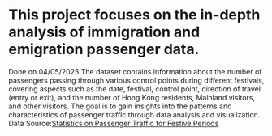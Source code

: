 # This project focuses on the in-depth analysis of immigration and emigration passenger data.
Done on 04/05/2025
The dataset contains information about the number of passengers passing through various control points during different festivals, covering aspects such as the date, festival, control point, direction of travel (entry or exit), and the number of Hong Kong residents, Mainland visitors, and other visitors. The goal is to gain insights into the patterns and characteristics of passenger traffic through data analysis and visualization.
Data Source:[Statistics on Passenger Traffic for Festive Periods](https://data.gov.hk/en-data/dataset/hk-immd-set5-statistics-passenger-traffic-festive-period)

